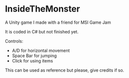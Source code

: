 # InsideTheMonster
A Unity game I made with a friend for MSI Game Jam

It is coded in C# but not finished yet. 

Controls:

- A/D for horizontal movement
- Space Bar for jumping
- Click for using items

This can be used as reference but please, give credits if so. 
